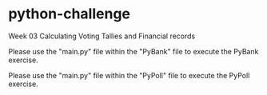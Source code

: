 # python-challenge
Week 03 Calculating Voting Tallies and Financial records

Please use the "main.py" file within the "PyBank" file to execute the PyBank exercise.

Please use the "main.py" file within the "PyPoll" file to execute the PyPoll exercise.
